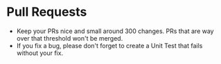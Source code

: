 # Pull Requests

- Keep your PRs nice and small around 300 changes. PRs that are way over that threshold won't be merged.
- If you fix a bug, please don't forget to create a Unit Test that fails without your fix.
